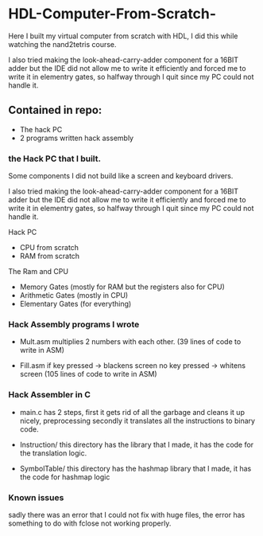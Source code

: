 # HDL-Computer-From-Scratch-
Here I built my virtual computer from scratch with HDL, I did this while watching the nand2tetris course.

I also tried making the look-ahead-carry-adder component for a 16BIT adder but the IDE did not allow me to write it efficiently and forced me to write it in elementry gates, so halfway through I quit since my PC could not handle it.

## Contained in repo:

- The hack PC
- 2 programs written hack assembly

### the Hack PC that I built. 
Some components I did not build like a screen and keyboard drivers.

I also tried making the look-ahead-carry-adder component for a 16BIT adder but the IDE did not allow me to write it efficiently and forced me to write it in elementry gates, so halfway through I quit since my PC could not handle it.

Hack PC
- CPU from scratch
- RAM from scratch

The Ram and CPU
- Memory Gates      (mostly for RAM but the registers also for CPU)
- Arithmetic Gates  (mostly in CPU)
- Elementary Gates  (for everything)

### Hack Assembly programs I wrote

- Mult.asm
    multiplies 2 numbers with each other. (39 lines of code to write in ASM)

- Fill.asm
    if key pressed -> blackens screen
    no key pressed -> whitens screen
    (105 lines of code to write in ASM)


### Hack Assembler in C

- main.c has 2 steps, 
    first it gets rid of all the garbage and cleans it up nicely, preprocessing
    secondly it translates all the instructions to binary code.

- Instruction/
    this directory has the library that I made,
    it has the code for the translation logic.

- SymbolTable/
    this directory has the hashmap library that I made,
    it has the code for hashmap logic


### Known issues

sadly there was an error that I could not fix with huge files,
the error has something to do with fclose not working properly.

